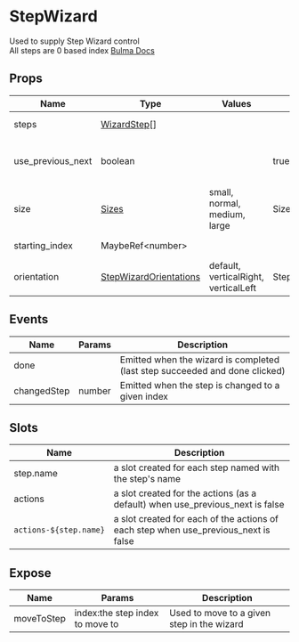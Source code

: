 # StepWizard

Used to supply Step Wizard control\
All steps are 0 based index
[Bulma Docs](https://aramvisser.github.io/bulma-steps/)
## Props

| Name    | Type | Values | Default | Description |
| -------- | ------- | -------- | ------- | ------- |
| steps | [WizardStep](../types.md#WizardStep)\[\] ||  | The steps for the wizard|
| use_previous_next | boolean || true | Inidicates if the actions should be defaulted to Previous/Next/Done|
| size | [Sizes](../enums.md#Sizes) |small, normal, medium, large| Sizes.normal | The size of the steps indicators to use|
| starting_index | MaybeRef\<number\> ||  | The starting step index|
| orientation | [StepWizardOrientations](../enums.md#StepWizardOrientations) |default, verticalRight, verticalLeft| StepWizardOrientations.default | The orientation style for the wizard|
## Events

| Name    | Params | Description |
| ------- | ------- | ------- |
| done||Emitted when the wizard is completed (last step succeeded and done clicked)|
| changedStep|number|Emitted when the step is changed to a given index|
## Slots

| Name    | Description |
| ------- | ------- |
| step.name|a slot created for each step named with the step's name|
| actions|a slot created for the actions (as a default) when use_previous_next is false|
| `actions-${step.name}`|a slot created for each of the actions of each step when use_previous_next is false|
## Expose

| Name    | Params | Description |
| ------- | ------- | ------- |
| moveToStep|index:the step index to move to|Used to move to a given step in the wizard|
